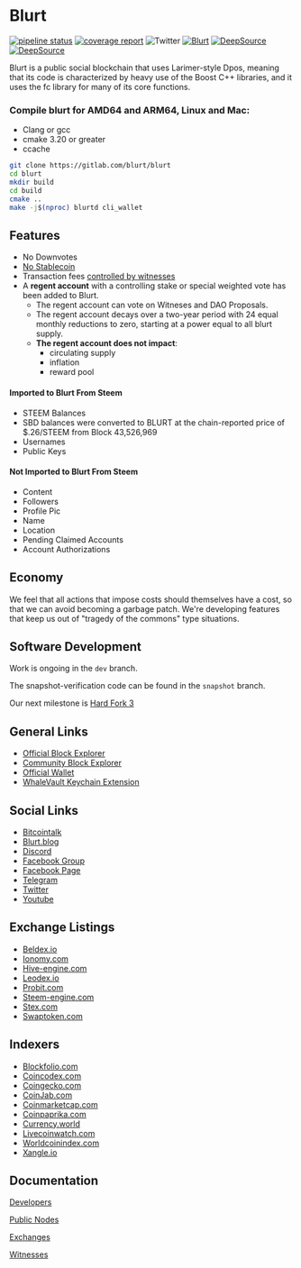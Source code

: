 # Blurt

[![pipeline status](https://gitlab.com/blurt/blurt/badges/dev/pipeline.svg)](https://gitlab.com/blurt/blurt/-/commits/dev)
[![coverage report](https://gitlab.com/blurt/blurt/badges/dev/coverage.svg)](https://gitlab.com/blurt/blurt/-/commits/dev)
![Twitter](https://img.shields.io/twitter/url?style=social&url=https%3A%2F%2Ftwitter.com%2FBlurtOfficial)
[![Blurt](https://img.shields.io/badge/-Blurt-red)](https://blurt.blog)
[![DeepSource](https://deepsource.io/gl/blurt/blurt.svg/?label=active+issues&show_trend=true)](https://deepsource.io/gl/blurt/blurt/?ref=repository-badge)
[![DeepSource](https://deepsource.io/gl/blurt/blurt.svg/?label=resolved+issues&show_trend=true)](https://deepsource.io/gl/blurt/blurt/?ref=repository-badge)

Blurt is a public social blockchain that uses Larimer-style Dpos, meaning that its code is characterized by heavy use of the Boost C++ libraries, and it uses the fc library for many of its core functions.


### Compile blurt for AMD64 and ARM64, Linux and Mac:

- Clang or gcc
- cmake 3.20 or greater
- ccache


```bash
git clone https://gitlab.com/blurt/blurt
cd blurt
mkdir build
cd build
cmake ..
make -j$(nproc) blurtd cli_wallet
```

## Features

- No Downvotes
- [No Stablecoin](https://blurt.world/blurt/@jacobgadikian/blurt-has-no-dollar-stablecoin-why)
- Transaction fees [controlled by witnesses](https://blurt.world/blurt/@jacobgadikian/witnesses-control-fees-on-blurt)
- A **regent account** with a controlling stake or special weighted vote has been added to Blurt.
  - The regent account can vote on Witneses and DAO Proposals.
  - The regent account decays over a two-year period with 24 equal monthly reductions to zero, starting at a power equal to all blurt supply.
  - **The regent account does not impact**:
    - circulating supply
    - inflation
    - reward pool

#### Imported to Blurt From Steem

- STEEM Balances
- SBD balances were converted to BLURT at the chain-reported price of $.26/STEEM from Block 43,526,969
- Usernames
- Public Keys

#### Not Imported to Blurt From Steem

- Content
- Followers
- Profile Pic
- Name
- Location
- Pending Claimed Accounts
- Account Authorizations

## Economy

We feel that all actions that impose costs should themselves have a cost, so that we can avoid becoming a garbage patch. We're developing features that keep us out of "tragedy of the commons" type situations.

## Software Development

Work is ongoing in the `dev` branch.

The snapshot-verification code can be found in the `snapshot` branch.

Our next milestone is [Hard Fork 3](https://gitlab.com/blurt/blurt/-/milestones/2)

## General Links

- [Official Block Explorer](https://blocks.blurtwallet.com/#/)
- [Community Block Explorer](https://ecosynthesizer.com/blurt)
- [Official Wallet](https://blurtwallet.com/)
- [WhaleVault Keychain Extension](https://chrome.google.com/webstore/detail/whalevault/hcoigoaekhfajcoingnngmfjdidhmdon?hl=en)

## Social Links

- [Bitcointalk](https://bitcointalk.org/index.php?topic=5284933.0)
- [Blurt.blog](https://blurt.blog)
- [Discord](https://discord.blurt.world)
- [Facebook Group](https://www.facebook.com/groups/blurtofficial)
- [Facebook Page](https://www.facebook.com/Blurt-106190134629628)
- [Telegram](https://t.me/blurtofficialchat)
- [Twitter](https://twitter.com/BlurtOfficial)
- [Youtube](https://youtube.com/channel/UCuktvTIxkdejKg_xWMz2vlQ)

## Exchange Listings

- [Beldex.io](https://www.beldex.io/tradeAdvance?pair=BLURT_BTC)
- [Ionomy.com](https://ionomy.com/en/markets/btc-blurt)
- [Hive-engine.com](https://hive-engine.com/?p=market&t=BLURT)
- [Leodex.io](https://leodex.io/market/BLURT)
- [Probit.com](https://www.probit.com/app/exchange/BLURT-BTC)
- [Steem-engine.com](https://steem-engine.com/?p=market&t=BLURT)
- [Stex.com](https://app.stex.com/en/trade/pair/BTC/BLURT/1D)
- [Swaptoken.com](https://swaptoken.com/)

## Indexers

- [Blockfolio.com](https://blockfolio.com/coin/BLURT)
- [Coincodex.com](https://coincodex.com/crypto/blurt/)
- [Coingecko.com](https://www.coingecko.com/en/coins/blurt)
- [CoinJab.com](https://coinjab.com/asset/BLURT)
- [Coinmarketcap.com](https://coinmarketcap.com/currencies/blurt/)
- [Coinpaprika.com](https://coinpaprika.com/coin/blurt-blurt/)
- [Currency.world](https://currency.world/currencies/BLURT)
- [Livecoinwatch.com](https://www.livecoinwatch.com/price/Blurt-BLURT)
- [Worldcoinindex.com](https://www.worldcoinindex.com/coin/blurt)
- [Xangle.io](https://xangle.io/project/BLURT/key-info)

## Documentation

[Developers](doc/devs/README.md)

[Public Nodes](doc/devs/networknodes.md)

[Exchanges](doc/exchanges/README.md)

[Witnesses](doc/witnesses/README.md)
